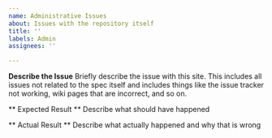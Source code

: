 ```yaml
---
name: Administrative Issues
about: Issues with the repository itself
title: ''
labels: Admin
assignees: ''

---
```


**Describe the Issue**
Briefly describe the issue with this site.  This includes all issues not related to the spec itself and includes things like the issue tracker not working, wiki pages that are incorrect, and so on.

** Expected Result **
Describe what should have happened

** Actual Result **
Describe what actually happened and why that is wrong

